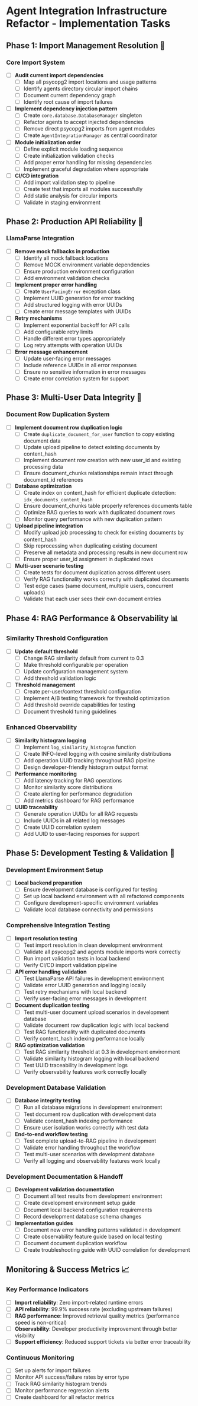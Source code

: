 # Agent Integration Infrastructure Refactor - Implementation Tasks

## Phase 1: Import Management Resolution 🔧

### Core Import System
- [ ] **Audit current import dependencies**
  - [ ] Map all psycopg2 import locations and usage patterns
  - [ ] Identify agents directory circular import chains
  - [ ] Document current dependency graph
  - [ ] Identify root cause of import failures

- [ ] **Implement dependency injection pattern**
  - [ ] Create `core.database.DatabaseManager` singleton
  - [ ] Refactor agents to accept injected dependencies
  - [ ] Remove direct psycopg2 imports from agent modules
  - [ ] Create `AgentIntegrationManager` as central coordinator

- [ ] **Module initialization order**
  - [ ] Define explicit module loading sequence
  - [ ] Create initialization validation checks
  - [ ] Add proper error handling for missing dependencies
  - [ ] Implement graceful degradation where appropriate

- [ ] **CI/CD integration**
  - [ ] Add import validation step to pipeline
  - [ ] Create test that imports all modules successfully
  - [ ] Add static analysis for circular imports
  - [ ] Validate in staging environment

## Phase 2: Production API Reliability 🚀

### LlamaParse Integration
- [ ] **Remove mock fallbacks in production**
  - [ ] Identify all mock fallback locations
  - [ ] Remove MOCK environment variable dependencies
  - [ ] Ensure production environment configuration
  - [ ] Add environment validation checks

- [ ] **Implement proper error handling**
  - [ ] Create `UserFacingError` exception class
  - [ ] Implement UUID generation for error tracking
  - [ ] Add structured logging with error UUIDs
  - [ ] Create error message templates with UUIDs

- [ ] **Retry mechanisms**
  - [ ] Implement exponential backoff for API calls
  - [ ] Add configurable retry limits
  - [ ] Handle different error types appropriately
  - [ ] Log retry attempts with operation UUIDs

- [ ] **Error message enhancement**
  - [ ] Update user-facing error messages
  - [ ] Include reference UUIDs in all error responses
  - [ ] Ensure no sensitive information in error messages
  - [ ] Create error correlation system for support

## Phase 3: Multi-User Data Integrity 👥

### Document Row Duplication System
- [ ] **Implement document row duplication logic**
  - [ ] Create `duplicate_document_for_user` function to copy existing document data
  - [ ] Update upload pipeline to detect existing documents by content_hash
  - [ ] Implement document row creation with new user_id and existing processing data
  - [ ] Ensure document_chunks relationships remain intact through document_id references

- [ ] **Database optimization**
  - [ ] Create index on content_hash for efficient duplicate detection: `idx_documents_content_hash`
  - [ ] Ensure document_chunks table properly references documents table
  - [ ] Optimize RAG queries to work with duplicated document rows
  - [ ] Monitor query performance with new duplication pattern

- [ ] **Upload pipeline integration**
  - [ ] Modify upload job processing to check for existing documents by content_hash
  - [ ] Skip reprocessing when duplicating existing document
  - [ ] Preserve all metadata and processing results in new document row
  - [ ] Ensure proper user_id assignment in duplicated rows

- [ ] **Multi-user scenario testing**
  - [ ] Create tests for document duplication across different users
  - [ ] Verify RAG functionality works correctly with duplicated documents
  - [ ] Test edge cases (same document, multiple users, concurrent uploads)
  - [ ] Validate that each user sees their own document entries

## Phase 4: RAG Performance & Observability 📊

### Similarity Threshold Configuration
- [ ] **Update default threshold**
  - [ ] Change RAG similarity default from current to 0.3
  - [ ] Make threshold configurable per operation
  - [ ] Update configuration management system
  - [ ] Add threshold validation logic

- [ ] **Threshold management**
  - [ ] Create per-user/context threshold configuration
  - [ ] Implement A/B testing framework for threshold optimization
  - [ ] Add threshold override capabilities for testing
  - [ ] Document threshold tuning guidelines

### Enhanced Observability
- [ ] **Similarity histogram logging**
  - [ ] Implement `log_similarity_histogram` function
  - [ ] Create INFO-level logging with cosine similarity distributions
  - [ ] Add operation UUID tracking throughout RAG pipeline
  - [ ] Design developer-friendly histogram output format

- [ ] **Performance monitoring**
  - [ ] Add latency tracking for RAG operations
  - [ ] Monitor similarity score distributions
  - [ ] Create alerting for performance degradation
  - [ ] Add metrics dashboard for RAG performance

- [ ] **UUID traceability**
  - [ ] Generate operation UUIDs for all RAG requests
  - [ ] Include UUIDs in all related log messages
  - [ ] Create UUID correlation system
  - [ ] Add UUID to user-facing responses for support

## Phase 5: Development Testing & Validation 🧪

### Development Environment Setup
- [ ] **Local backend preparation**
  - [ ] Ensure development database is configured for testing
  - [ ] Set up local backend environment with all refactored components
  - [ ] Configure development-specific environment variables
  - [ ] Validate local database connectivity and permissions

### Comprehensive Integration Testing
- [ ] **Import resolution testing**
  - [ ] Test import resolution in clean development environment
  - [ ] Validate all psycopg2 and agents module imports work correctly
  - [ ] Run import validation tests in local backend
  - [ ] Verify CI/CD import validation pipeline

- [ ] **API error handling validation**
  - [ ] Test LlamaParse API failures in development environment
  - [ ] Validate error UUID generation and logging locally
  - [ ] Test retry mechanisms with local backend
  - [ ] Verify user-facing error messages in development

- [ ] **Document duplication testing**
  - [ ] Test multi-user document upload scenarios in development database
  - [ ] Validate document row duplication logic with local backend
  - [ ] Test RAG functionality with duplicated documents
  - [ ] Verify content_hash indexing performance locally

- [ ] **RAG optimization validation**
  - [ ] Test RAG similarity threshold at 0.3 in development environment
  - [ ] Validate similarity histogram logging with local backend
  - [ ] Test UUID traceability in development logs
  - [ ] Verify observability features work correctly locally

### Development Database Validation
- [ ] **Database integrity testing**
  - [ ] Run all database migrations in development environment
  - [ ] Test document row duplication with development data
  - [ ] Validate content_hash indexing performance
  - [ ] Ensure user isolation works correctly with test data

- [ ] **End-to-end workflow testing**
  - [ ] Test complete upload-to-RAG pipeline in development
  - [ ] Validate error handling throughout the workflow
  - [ ] Test multi-user scenarios with development database
  - [ ] Verify all logging and observability features work locally

### Development Documentation & Handoff
- [ ] **Development validation documentation**
  - [ ] Document all test results from development environment
  - [ ] Create development environment setup guide
  - [ ] Document local backend configuration requirements
  - [ ] Record development database schema changes

- [ ] **Implementation guides**
  - [ ] Document new error handling patterns validated in development
  - [ ] Create observability feature guide based on local testing
  - [ ] Document document duplication workflow
  - [ ] Create troubleshooting guide with UUID correlation for development

## Monitoring & Success Metrics 📈

### Key Performance Indicators
- [ ] **Import reliability**: Zero import-related runtime errors
- [ ] **API reliability**: 99.9% success rate (excluding upstream failures)
- [ ] **RAG performance**: Improved retrieval quality metrics (performance speed is non-critical)
- [ ] **Observability**: Developer productivity improvement through better visibility
- [ ] **Support efficiency**: Reduced support tickets via better error traceability

### Continuous Monitoring
- [ ] Set up alerts for import failures
- [ ] Monitor API success/failure rates by error type
- [ ] Track RAG similarity histogram trends
- [ ] Monitor performance regression alerts
- [ ] Create dashboard for all refactor metrics